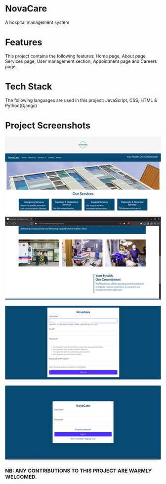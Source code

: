 # NovaCare
A hospital management system

# Features
This project contains the following features: Home page, About page, Services page, 
User management section, Appointment page and Careers page.

# Tech Stack
The following languages are used in this project: JavaScript, CSS, HTML & Python(Django)

# Project Screenshots
![Home page screenshot](static/Images/novacare.png)
<br><br>
![Services page screenshot](static/Images/nova-1.png)
<br><br>
![Registration page screenshot](static/Images/nova-register.png)
<br><br>
![Login page screenshot](static/Images/nova-2.png)



### NB: ANY CONTRIBUTIONS TO THIS PROJECT ARE WARMLY WELCOMED.

